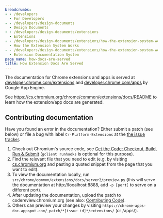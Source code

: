 ```yaml
---
breadcrumbs:
- - /developers
  - For Developers
- - /developers/design-documents
  - Design Documents
- - /developers/design-documents/extensions
  - Extensions
- - /developers/design-documents/extensions/how-the-extension-system-works
  - How the Extension System Works
- - /developers/design-documents/extensions/how-the-extension-system-works/docs
  - Extension Documentation System
page_name: how-docs-are-served
title: How Extension Docs Are Served
---
```


The documentation for Chrome extensions and apps is served at
[developer.chrome.com/extensions](https://developer.chrome.com/extensions) and
[developer.chrome.com/apps](https://developer.chrome.com/apps) by Google App
Engine.

See
<https://cs.>[chromium.org/chrome/common/extensions/docs/README](http://chromium.org/chrome/common/extensions/docs/README)
to learn how the extension/app docs are generated.

## Contributing documentation

Have you found an error in the documentation? Either submit a patch (see below)
or file a bug with label `Cr-Platform-Extensions` at the [the issue
tracker](https://code.google.com/p/chromium/issues/list).

1.  Check out Chromium's source code, see [Get the Code: Checkout,
            Build, Run & Submit](/developers/how-tos/get-the-code) (`gclient
            runhooks` is optional for this purpose).
2.  Find the relevant file that you need to edit (e.g. by visiting
            [cs.chromium.org](http://cs.chromium.org) and pasting a quoted
            snippet from the page that you want to edit).
3.  To view the documentation locally, run
            `src/chrome/common/extensions/docs/server2/preview.py` (this will
            serve the documentation at http://localhost:8888, add `-p [port]` to
            serve on a different port).
4.  After updating the documentation, upload the patch to
            codereview.chromium.org (see also: [Contributing
            Code](https://chromium.googlesource.com/chromium/src/+/main/docs/contributing.md)).
5.  Others can preview your changes by visiting
            `https://chrome-apps-doc.appspot.com/_patch/*[issue
            id]*/extensions/` (or /apps/).
